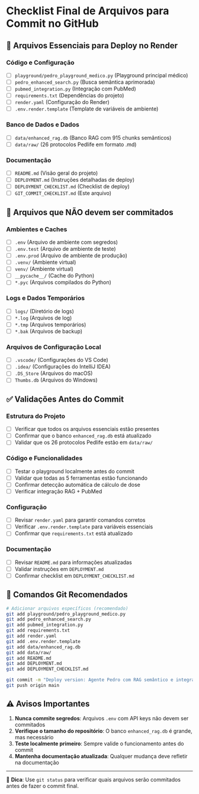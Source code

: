 # Checklist Final de Arquivos para Commit no GitHub

## 📁 Arquivos Essenciais para Deploy no Render

### Código e Configuração
- [ ] `playground/pedro_playground_medico.py` (Playground principal médico)
- [ ] `pedro_enhanced_search.py` (Busca semântica aprimorada)
- [ ] `pubmed_integration.py` (Integração com PubMed)
- [ ] `requirements.txt` (Dependências do projeto)
- [ ] `render.yaml` (Configuração do Render)
- [ ] `.env.render.template` (Template de variáveis de ambiente)

### Banco de Dados e Dados
- [ ] `data/enhanced_rag.db` (Banco RAG com 915 chunks semânticos)
- [ ] `data/raw/` (26 protocolos Pedlife em formato .md)

### Documentação
- [ ] `README.md` (Visão geral do projeto)
- [ ] `DEPLOYMENT.md` (Instruções detalhadas de deploy)
- [ ] `DEPLOYMENT_CHECKLIST.md` (Checklist de deploy)
- [ ] `GIT_COMMIT_CHECKLIST.md` (Este arquivo)

## 🚫 Arquivos que NÃO devem ser commitados

### Ambientes e Caches
- [ ] `.env` (Arquivo de ambiente com segredos)
- [ ] `.env.test` (Arquivo de ambiente de teste)
- [ ] `.env.prod` (Arquivo de ambiente de produção)
- [ ] `.venv/` (Ambiente virtual)
- [ ] `venv/` (Ambiente virtual)
- [ ] `__pycache__/` (Cache do Python)
- [ ] `*.pyc` (Arquivos compilados do Python)

### Logs e Dados Temporários
- [ ] `logs/` (Diretório de logs)
- [ ] `*.log` (Arquivos de log)
- [ ] `*.tmp` (Arquivos temporários)
- [ ] `*.bak` (Arquivos de backup)

### Arquivos de Configuração Local
- [ ] `.vscode/` (Configurações do VS Code)
- [ ] `.idea/` (Configurações do IntelliJ IDEA)
- [ ] `.DS_Store` (Arquivos do macOS)
- [ ] `Thumbs.db` (Arquivos do Windows)

## ✅ Validações Antes do Commit

### Estrutura do Projeto
- [ ] Verificar que todos os arquivos essenciais estão presentes
- [ ] Confirmar que o banco `enhanced_rag.db` está atualizado
- [ ] Validar que os 26 protocolos Pedlife estão em `data/raw/`

### Código e Funcionalidades
- [ ] Testar o playground localmente antes do commit
- [ ] Validar que todas as 5 ferramentas estão funcionando
- [ ] Confirmar detecção automática de cálculo de dose
- [ ] Verificar integração RAG + PubMed

### Configuração
- [ ] Revisar `render.yaml` para garantir comandos corretos
- [ ] Verificar `.env.render.template` para variáveis essenciais
- [ ] Confirmar que `requirements.txt` está atualizado

### Documentação
- [ ] Revisar `README.md` para informações atualizadas
- [ ] Validar instruções em `DEPLOYMENT.md`
- [ ] Confirmar checklist em `DEPLOYMENT_CHECKLIST.md`

## 📝 Comandos Git Recomendados

```bash
# Adicionar arquivos específicos (recomendado)
git add playground/pedro_playground_medico.py
git add pedro_enhanced_search.py
git add pubmed_integration.py
git add requirements.txt
git add render.yaml
git add .env.render.template
git add data/enhanced_rag.db
git add data/raw/
git add README.md
git add DEPLOYMENT.md
git add DEPLOYMENT_CHECKLIST.md

git commit -m "Deploy version: Agente Pedro com RAG semântico e integração PubMed"
git push origin main
```

## ⚠️ Avisos Importantes

1. **Nunca commite segredos**: Arquivos `.env` com API keys não devem ser commitados
2. **Verifique o tamanho do repositório**: O banco `enhanced_rag.db` é grande, mas necessário
3. **Teste localmente primeiro**: Sempre valide o funcionamento antes do commit
4. **Mantenha documentação atualizada**: Qualquer mudança deve refletir na documentação

---

📝 **Dica**: Use `git status` para verificar quais arquivos serão commitados antes de fazer o commit final.
